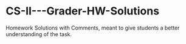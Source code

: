 # CS-II---Grader-HW-Solutions
Homework Solutions with Comments, meant to give students a better understanding of the task.
